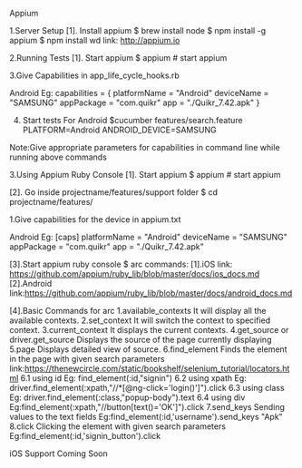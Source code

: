 Appium

1.Server Setup
[1]. Install appium
$ brew install node
$ npm install -g appium
$ npm install wd
link: http://appium.io


2.Running Tests
[1]. Start appium
$ appium # start appium


3.Give Capabilities in app_life_cycle_hooks.rb

Android Eg:
capabilities = {
platformName = "Android"
deviceName = "SAMSUNG"
appPackage = "com.quikr"
app = "./Quikr_7.42.apk"
}

4. Start tests
For Android
$cucumber features/search.feature PLATFORM=Android ANDROID_DEVICE=SAMSUNG


Note:Give appropriate parameters for capabilities in command line while running above commands

3.Using Appium Ruby Console
[1]. Start appium
$ appium # start appium

[2]. Go inside projectname/features/support folder
$ cd projectname/features/

1.Give capabilities for the device in appium.txt

Android Eg:
[caps]
platformName = "Android"
deviceName = "SAMSUNG"
appPackage = "com.quikr"
app = "./Quikr_7.42.apk"



[3].Start appium ruby console
$ arc commands:
[1].iOS link: https://github.com/appium/ruby_lib/blob/master/docs/ios_docs.md
[2].Android link:https://github.com/appium/ruby_lib/blob/master/docs/android_docs.md

[4].Basic Commands for arc
1.available_contexts
It will display all the available contexts.
2.set_context
It will switch the context to specified context.
3.current_context
It displays the current contexts.
4.get_source or driver.get_source
Displays the source of the page currently displaying
5.page
Displays detailed view of source.
6.find_element
Finds the element in the page with given search parameters
link:https://thenewcircle.com/static/bookshelf/selenium_tutorial/locators.html
6.1 using id
Eg: find_element(:id,"signin")
6.2 using xpath
Eg: driver.find_element(:xpath,"//*[@ng-click='login()']").click
6.3 using class
Eg: driver.find_element(:class,"popup-body").text
6.4 using div
Eg:find_element(:xpath,"//button[text()='OK']").click
7.send_keys
Sending values to the text fields
Eg:find_element(:id,'username').send_keys "Apk"
8.click
Clicking the element with given search parameters
Eg:find_element(:id,'signin_button').click

iOS Support
Coming Soon

